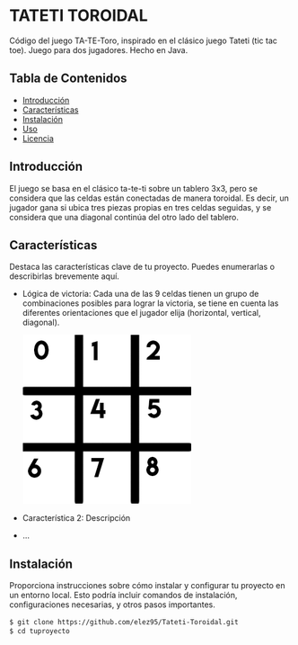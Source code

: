 # TATETI TOROIDAL

Código del juego TA-TE-Toro, inspirado en el clásico juego Tateti (tic tac toe). Juego para dos jugadores. Hecho en Java.

## Tabla de Contenidos

- [Introducción](#introducción)
- [Características](#características)
- [Instalación](#instalación)
- [Uso](#uso)
- [Licencia](#licencia)

## Introducción

El juego se basa en el clásico ta-te-ti sobre un tablero 3x3, pero se considera que las celdas están conectadas de manera toroidal. Es decir, un jugador gana si ubica tres piezas propias en tres celdas seguidas, y se considera que una diagonal continúa del otro lado del tablero.

## Características

Destaca las características clave de tu proyecto. Puedes enumerarlas o describirlas brevemente aquí.

- Lógica de victoria: Cada una de las 9 celdas tienen un grupo de combinaciones posibles para lograr la victoria, se tiene en cuenta las diferentes orientaciones que el jugador elija (horizontal, vertical, diagonal).
  
  ![Ubicación de las celdas](tateti.png)
- Característica 2: Descripción
- ...

## Instalación

Proporciona instrucciones sobre cómo instalar y configurar tu proyecto en un entorno local. Esto podría incluir comandos de instalación, configuraciones necesarias, y otros pasos importantes.

```shell
$ git clone https://github.com/elez95/Tateti-Toroidal.git
$ cd tuproyecto

